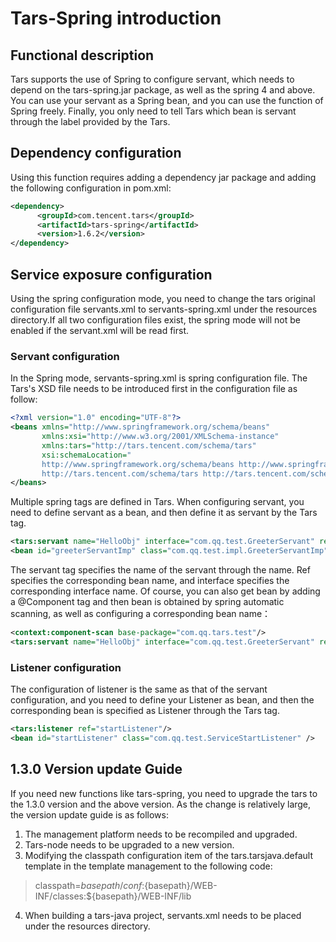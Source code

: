 # Tars-Spring introduction

## Functional description

Tars supports the use of Spring to configure servant, which needs to depend on the tars-spring.jar package, as well as the spring 4 and above. You can use your servant as a Spring bean, and you can use the function of Spring freely. Finally, you only need to tell Tars which bean is servant through the label provided by the Tars.

## Dependency configuration

Using this function requires adding a dependency jar package and adding the following configuration in pom.xml:

```xml
<dependency>
      <groupId>com.tencent.tars</groupId>
      <artifactId>tars-spring</artifactId>
      <version>1.6.2</version>
</dependency>
```

## Service exposure configuration

Using the spring configuration mode, you need to change the tars original configuration file servants.xml to servants-spring.xml under the resources directory.If all two configuration files exist, the spring mode will not be enabled if the servant.xml will be read first.

### Servant configuration

In the Spring mode, servants-spring.xml is spring configuration file. The Tars's XSD file needs to be introduced first in the configuration file as follow:

```xml
<?xml version="1.0" encoding="UTF-8"?>
<beans xmlns="http://www.springframework.org/schema/beans"
       xmlns:xsi="http://www.w3.org/2001/XMLSchema-instance"
       xmlns:tars="http://tars.tencent.com/schema/tars"
       xsi:schemaLocation="
       http://www.springframework.org/schema/beans http://www.springframework.org/schema/beans/spring-beans-4.0.xsd
       http://tars.tencent.com/schema/tars http://tars.tencent.com/schema/tars/tars.xsd">
</beans>
```

Multiple spring tags are defined in Tars. When configuring servant, you need to define servant as a bean, and then define it as servant by  the Tars tag.

```xml
<tars:servant name="HelloObj" interface="com.qq.test.GreeterServant" ref="greeterServantImp"/>
<bean id="greeterServantImp" class="com.qq.test.impl.GreeterServantImp" />
```

The servant tag specifies the name of the servant through the name. Ref specifies the corresponding bean name, and interface specifies the corresponding interface name. Of course, you can also get bean by adding a @Component tag and then bean is obtained by spring automatic scanning, as well as configuring a corresponding bean name：

```xml
<context:component-scan base-package="com.qq.tars.test"/>
<tars:servant name="HelloObj" interface="com.qq.test.GreeterServant" ref="greeterServantImp"/>
```

### Listener configuration

The configuration of listener is the same as that of the servant configuration, and you need to define your Listener as bean, and then the corresponding bean is specified as Listener through the Tars tag.

```xml
<tars:listener ref="startListener"/>
<bean id="startListener" class="com.qq.test.ServiceStartListener" />
```
## 1.3.0 Version update Guide

If you need new functions like tars-spring, you need to upgrade the tars to the 1.3.0 version and the above version. As the change is relatively large, the version update guide is as follows:
1. The management platform needs to be recompiled and upgraded.
2. Tars-node needs to be upgraded to a new version.
3. Modifying the classpath configuration item of the tars.tarsjava.default template in the template management to the following code:
> classpath=${basepath}/conf:${basepath}/WEB-INF/classes:${basepath}/WEB-INF/lib
4. When building a tars-java project, servants.xml needs to be placed under the resources directory.
